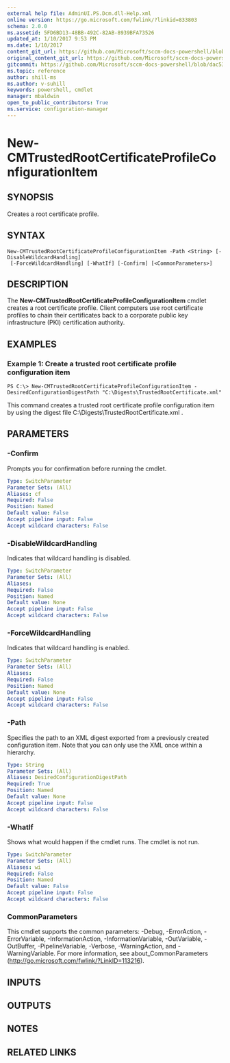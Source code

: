 ```yaml
---
external help file: AdminUI.PS.Dcm.dll-Help.xml
online version: https://go.microsoft.com/fwlink/?linkid=833803
schema: 2.0.0
ms.assetid: 5FD6BD13-48BB-492C-82AB-8939BFA73526
updated_at: 1/10/2017 9:53 PM
ms.date: 1/10/2017
content_git_url: https://github.com/Microsoft/sccm-docs-powershell/blob/master/sccm-cmdlets/ConfigurationManager/vlatest/New-CMTrustedRootCertificateProfileConfigurationItem.md
original_content_git_url: https://github.com/Microsoft/sccm-docs-powershell/blob/master/sccm-cmdlets/ConfigurationManager/vlatest/New-CMTrustedRootCertificateProfileConfigurationItem.md
gitcommit: https://github.com/Microsoft/sccm-docs-powershell/blob/dac53ab1ce8cf854ed8b560c9cacf316e7fafb24/sccm-cmdlets/ConfigurationManager/vlatest/New-CMTrustedRootCertificateProfileConfigurationItem.md
ms.topic: reference
author: shill-ms
ms.author: v-suhill
keywords: powershell, cmdlet
manager: mbaldwin
open_to_public_contributors: True
ms.service: configuration-manager
---
```


# New-CMTrustedRootCertificateProfileConfigurationItem

## SYNOPSIS
Creates a root certificate profile.

## SYNTAX

```
New-CMTrustedRootCertificateProfileConfigurationItem -Path <String> [-DisableWildcardHandling]
 [-ForceWildcardHandling] [-WhatIf] [-Confirm] [<CommonParameters>]
```

## DESCRIPTION
The **New-CMTrustedRootCertificateProfileConfigurationItem** cmdlet creates a root certificate profile.
Client computers use root certificate profiles to chain their certificates back to a corporate public key infrastructure (PKI) certification authority.

## EXAMPLES

### Example 1: Create a trusted root certificate profile configuration item
```
PS C:\> New-CMTrustedRootCertificateProfileConfigurationItem -DesiredConfigurationDigestPath "C:\Digests\TrustedRootCertificate.xml"
```

This command creates a trusted root certificate profile configuration item by using the digest file C:\Digests\TrustedRootCertificate.xml .

## PARAMETERS

### -Confirm
Prompts you for confirmation before running the cmdlet.

```yaml
Type: SwitchParameter
Parameter Sets: (All)
Aliases: cf
Required: False
Position: Named
Default value: False
Accept pipeline input: False
Accept wildcard characters: False
```

### -DisableWildcardHandling
Indicates that wildcard handling is disabled.

```yaml
Type: SwitchParameter
Parameter Sets: (All)
Aliases:
Required: False
Position: Named
Default value: None
Accept pipeline input: False
Accept wildcard characters: False
```

### -ForceWildcardHandling
Indicates that wildcard handling is enabled.

```yaml
Type: SwitchParameter
Parameter Sets: (All)
Aliases:
Required: False
Position: Named
Default value: None
Accept pipeline input: False
Accept wildcard characters: False
```

### -Path
Specifies the path to an XML digest exported from a previously created configuration item. Note that you can only use the XML once within a hierarchy.

```yaml
Type: String
Parameter Sets: (All)
Aliases: DesiredConfigurationDigestPath
Required: True
Position: Named
Default value: None
Accept pipeline input: False
Accept wildcard characters: False
```

### -WhatIf
Shows what would happen if the cmdlet runs.
The cmdlet is not run.

```yaml
Type: SwitchParameter
Parameter Sets: (All)
Aliases: wi
Required: False
Position: Named
Default value: False
Accept pipeline input: False
Accept wildcard characters: False
```

### CommonParameters
This cmdlet supports the common parameters: -Debug, -ErrorAction, -ErrorVariable, -InformationAction, -InformationVariable, -OutVariable, -OutBuffer, -PipelineVariable, -Verbose, -WarningAction, and -WarningVariable. For more information, see about_CommonParameters (http://go.microsoft.com/fwlink/?LinkID=113216).

## INPUTS

## OUTPUTS

## NOTES

## RELATED LINKS
